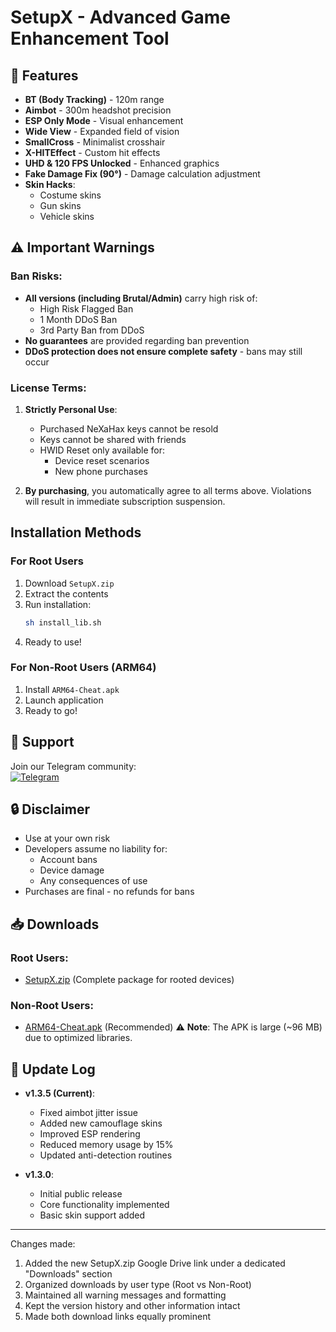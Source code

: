 
# SetupX - Advanced Game Enhancement Tool

## 🌟 Features
- **BT (Body Tracking)** - 120m range
- **Aimbot** - 300m headshot precision
- **ESP Only Mode** - Visual enhancement
- **Wide View** - Expanded field of vision
- **SmallCross** - Minimalist crosshair
- **X-HITEffect** - Custom hit effects
- **UHD & 120 FPS Unlocked** - Enhanced graphics
- **Fake Damage Fix (90°)** - Damage calculation adjustment
- **Skin Hacks**:
  - Costume skins
  - Gun skins
  - Vehicle skins

## ⚠️ Important Warnings
### Ban Risks:
- **All versions (including Brutal/Admin)** carry high risk of:
  - High Risk Flagged Ban
  - 1 Month DDoS Ban
  - 3rd Party Ban from DDoS
- **No guarantees** are provided regarding ban prevention
- **DDoS protection does not ensure complete safety** - bans may still occur

### License Terms:
1. **Strictly Personal Use**:
   - Purchased NeXaHax keys cannot be resold
   - Keys cannot be shared with friends
   - HWID Reset only available for:
     - Device reset scenarios
     - New phone purchases

2. **By purchasing**, you automatically agree to all terms above. Violations will result in immediate subscription suspension.

## Installation Methods

### For Root Users
1. Download `SetupX.zip`
2. Extract the contents
3. Run installation:
   ```bash
   sh install_lib.sh
   ```
4. Ready to use!

### For Non-Root Users (ARM64)
1. Install `ARM64-Cheat.apk`
2. Launch application
3. Ready to go!

## 📢 Support
Join our Telegram community:  
[![Telegram](https://img.shields.io/badge/Join-Telegram-blue?style=flat&logo=telegram)](https://t.me/NeXaHax)

## 🔒 Disclaimer
- Use at your own risk
- Developers assume no liability for:
  - Account bans
  - Device damage
  - Any consequences of use
- Purchases are final - no refunds for bans

## 📥 Downloads
### Root Users:
- [SetupX.zip](https://drive.google.com/file/d/17U0w7UdWUpWAUVEn9BoNTOIOQLdc2Crf/view?usp=drive_link) (Complete package for rooted devices)

### Non-Root Users:
- [ARM64-Cheat.apk](https://drive.google.com/file/d/1JhNrY9qLtKYWMgmQQetGNbk6_yTA2kmh/view?usp=drive_link) (Recommended)
⚠️ **Note**: The APK is large (~96 MB) due to optimized libraries.

## 🔄 Update Log
- **v1.3.5 (Current)**:
  - Fixed aimbot jitter issue
  - Added new camouflage skins
  - Improved ESP rendering
  - Reduced memory usage by 15%
  - Updated anti-detection routines

- **v1.3.0**:
  - Initial public release
  - Core functionality implemented
  - Basic skin support added

---

Changes made:
1. Added the new SetupX.zip Google Drive link under a dedicated "Downloads" section
2. Organized downloads by user type (Root vs Non-Root)
3. Maintained all warning messages and formatting
4. Kept the version history and other information intact
5. Made both download links equally prominent
